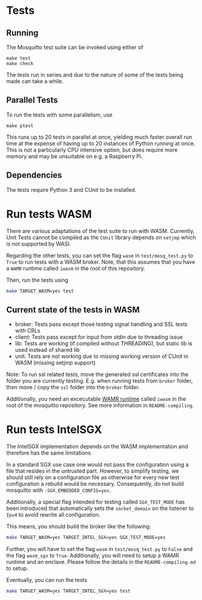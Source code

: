 # Tests

## Running

The Mosquitto test suite can be invoked using either of

```
make test
make check
```

The tests run in series and due to the nature of some of the tests being made
can take a while.

## Parallel Tests

To run the tests with some parallelism, use

```
make ptest
```

This runs up to 20 tests in parallel at once, yielding much faster overall run
time at the expense of having up to 20 instances of Python running at once.
This is not a particularly CPU intensive option, but does require more memory
and may be unsuitable on e.g. a Raspberry Pi.

## Dependencies

The tests require Python 3 and CUnit to be installed.

# Run tests WASM
There are various adaptations of the test suite to run with WASM. Currently, Unit Tests cannot be compiled as the `CUnit` library depends on `setjmp` which is not supported by WASI. 

Regarding the other tests, you can set the flag `wasm` in `test/mosq_test.py` to `True` to run tests with a WASM broker. Note, that this assumes that you have a `WAMR` runtime called `iwasm` in the root of this repository.

Then, run the tests using
```bash
make TARGET_WASM=yes test
```

## Current state of the tests in WASM
* broker: Tests pass except those testing signal handling and SSL tests with CRLs
* client: Tests pass except for input from stdin due to threading issue
* lib: Tests are working (if compiled without THREADING), but static lib is used instead of shared lib
* unit: Tests are not working due to missing working version of CUnit in WASM (missing setjmp support)

Note: To run ssl related tests, move the generated ssl certificates into the folder you are currently testing. E.g. when running tests from `broker` folder, then move / copy the `ssl` folder into the `broker` folder. 

Additionally, you need an excecutable [WAMR runtime](https://github.com/bytecodealliance/wasm-micro-runtime) called `iwasm` in the root of the mosquitto repository. See more information in `README-compiling`.

# Run tests IntelSGX
The IntelSGX implementation depends on the WASM implementation and therefore has the same limitations.

In a standard SGX use case one would not pass the configuration using a file that resides in the untrusted part. However, to simplify testing, we should still rely on a configuration file as otherwise for every new test configuration a rebuild would be necessary. Consequently, do not build mosquitto with `-SGX_EMBEDDED_CONFIG=yes`.

Additionally, a special flag intended for testing called `SGX_TEST_MODE` has been introduced that automatically sets the `socket_domain` on the listener to `Ipv4` to avoid rewrite all configuration.

This means, you should build the broker like the following:

````bash
make TARGET_WASM=yes TARGET_INTEL_SGX=yes SGX_TEST_MODE=yes
````

Further, you will have to set the flag `wasm` in `test/mosq_test.py` to `False` and the flag `wasm_sgx` to `True`.
Additionally, you will need to setup a WAMR runtime and an enclave. Please follow the details in the `README-compiling.md` to setup.

Eventually, you can run the tests
````bash
make TARGET_WASM=yes TARGET_INTEL_SGX=yes test
````